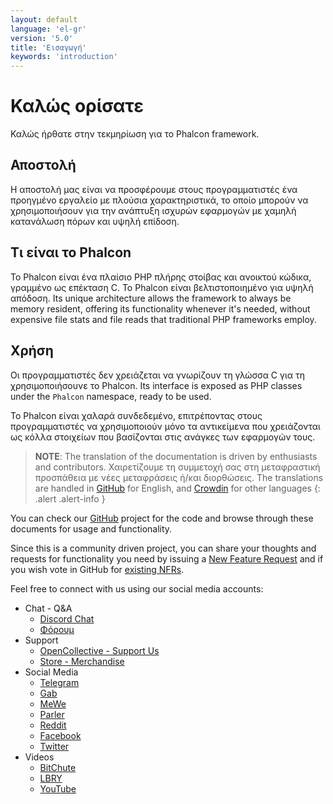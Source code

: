 ```yaml
---
layout: default
language: 'el-gr'
version: '5.0'
title: 'Εισαγωγή'
keywords: 'introduction'
---
```


# Καλώς ορίσατε
Καλώς ήρθατε στην τεκμηρίωση για το Phalcon framework.

## Αποστολή
Η αποστολή μας είναι να προσφέρουμε στους προγραμματιστές ένα προηγμένο εργαλείο με πλούσια χαρακτηριστικά, το οποίο μπορούν να χρησιμοποιήσουν για την ανάπτυξη ισχυρών εφαρμογών με χαμηλή κατανάλωση πόρων και υψηλή επίδοση.

## Τι είναι το Phalcon
Το Phalcon είναι ένα πλαίσιο PHP πλήρης στοίβας και ανοικτού κώδικα, γραμμένο ως επέκταση C. Το Phalcon είναι βελτιστοποιημένο για υψηλή απόδοση. Its unique architecture allows the framework to always be memory resident, offering its functionality whenever it's needed, without expensive file stats and file reads that traditional PHP frameworks employ.

## Χρήση
Οι προγραμματιστές δεν χρειάζεται να γνωρίζουν τη γλώσσα C για τη χρησιμοποιήσουνε το Phalcon. Its interface is exposed as PHP classes under the `Phalcon` namespace, ready to be used.

Το Phalcon είναι χαλαρά συνδεδεμένο, επιτρέποντας στους προγραμματιστές να χρησιμοποιούν μόνο τα αντικείμενα που χρειάζονται ως κόλλα στοιχείων που βασίζονται στις ανάγκες των εφαρμογών τους.

> **NOTE**: The translation of the documentation is driven by enthusiasts and contributors. Χαιρετίζουμε τη συμμετοχή σας στη μεταφραστική προσπάθεια με νέες μεταφράσεις ή/και διορθώσεις. The translations are handled in <a href="https://github.com/phalcon/docs">GitHub</a> for English, and <a href="https://crowdin.com/project/phalcon-documentation">Crowdin</a> for other languages
  {: .alert .alert-info }

You can check our [GitHub][github] project for the code and browse through these documents for usage and functionality.

Since this is a community driven project, you can share your thoughts and requests for functionality you need by issuing a [New Feature Request](new-feature-request) and if you wish vote in GitHub for [existing NFRs](new-feature-request-list).

Feel free to connect with us using our social media accounts:

- Chat - Q&A
  - [Discord Chat](https://phalcon.io/discord)
  - [Φόρουμ](https://phalcon.io/forum)
- Support
  - [OpenCollective - Support Us](https://phalcon.io/fund)
  - [Store - Merchandise](https://phalcon.io/store)
- Social Media
  - [Telegram](https://phalcon.io/telegram)
  - [Gab](https://phalcon.io/gab)
  - [MeWe](https://phalcon.io/mewe)
  - [Parler](https://phalcon.io/parler)
  - [Reddit](https://phalcon.io/reddit)
  - [Facebook](https://phalcon.io/fb)
  - [Twitter](https://phalcon.io/t)
- Videos
  - [BitChute](https://phalcon.io/bitchute)
  - [LBRY](https://phalcon.io/lbry)
  - [YouTube](https://phalcon.io/youtube)

[github]: https://github.com/phalcon/cphalcon 
